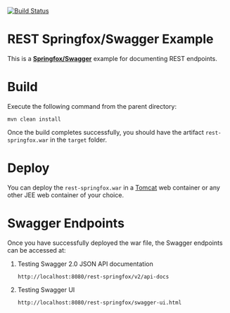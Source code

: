 [![Build Status][travis-badge]][travis-badge-url]

REST Springfox/Swagger Example
==========================
This is a [**Springfox/Swagger**](https://springfox.github.io/springfox/docs/current/) example for documenting REST endpoints.

# Build
Execute the following command from the parent directory:
```
mvn clean install
```
Once the build completes successfully, you should have the artifact `rest-springfox.war` in the `target` folder.

# Deploy
You can deploy the `rest-springfox.war` in a [Tomcat](http://tomcat.apache.org/) web container or any other JEE web 
container of your choice.

# Swagger Endpoints
Once you have successfully deployed the war file, the Swagger endpoints can be accessed at:

1. Testing Swagger 2.0 JSON API documentation

   `http://localhost:8080/rest-springfox/v2/api-docs`

2. Testing Swagger UI

    `http://localhost:8080/rest-springfox/swagger-ui.html`


[travis-badge]: https://travis-ci.org/indrabasak/rest-springfox.svg?branch=master
[travis-badge-url]: https://travis-ci.org/indrabasak/rest-springfox/